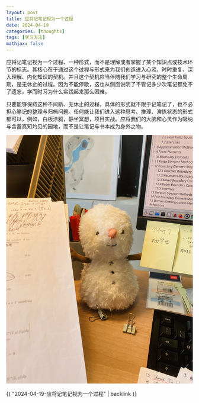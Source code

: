 ```yaml
---
layout: post
title: 应将记笔记视为一个过程
date: 2024-04-19
categories: [thoughts]
tags: [学习方法]
mathjax: false
---
```


应将记笔记视为一个过程、一种形式，而不是理解或者掌握了某个知识点或技术环节的标志。其核心在于通过这个过程与形式来为我们创造进入心流、时时重复、深入理解、内化知识的契机。并且这个契机应当伴随我们学习与研究的整个生命周期，是无休止的过程。因为不能停歇，这也从侧面说明了不管记多少次笔记都免不了遗忘，学而时习为什么实践起来那么困难。

只要能够保持这种不间断、无休止的过程，具体的形式就不限于记笔记了，也不必担心笔记的整理与归档问题。任何能让我们进入这种思考、推理、演练状态的形式都可以，例如，白板涂鸦，静坐冥想，项目实战。应将我们的大脑和心灵作为吸纳与含蓄真知灼见的园地，而不是让笔记与书本成为身外之物。

![img](/figures/2024-04-19-snowman-on-desk.jpg)

{{ "2024-04-19-应将记笔记视为一个过程" | backlink }}

